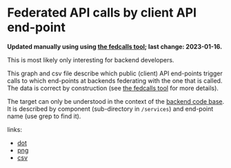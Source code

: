 # Federated API calls by client API end-point

**Updated manually using using [the fedcalls tool](https://github.com/wireapp/wire-server/blob/8760b4978ccb039b229d458b7a08136a05e12ff9/tools/fedcalls/README.md); last change: 2023-01-16.**

This is most likely only interesting for backend developers.

This graph and csv file describe which public (client) API end-points trigger calls to which end-points at backends federating with the one that is called.  The data is correct by construction (see [the fedcalls tool](https://github.com/wireapp/wire-server/blob/8760b4978ccb039b229d458b7a08136a05e12ff9/tools/fedcalls/README.md) for more details).

The target can only be understood in the context of the [backend code base](https://github.com/wireapp/wire-server/).  It is described by component (sub-directory in `/services`) and end-point name (use grep to find it).

links:

- [dot](img/wire-fedcalls.dot)
- [png](img/wire-fedcalls.png)
- [csv](img/wire-fedcalls.csv)

```{image} img/wire-fedcalls.png
```
